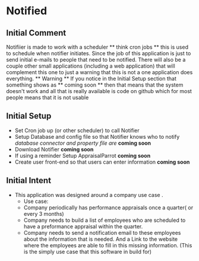 # Notified

## Initial Comment
Notifiier is made to work with a scheduler ** think cron jobs ** this is used to schedule when notifier initiates. Since the job of this application is just to send initial e-mails to people that need to be notified. There will also be a couple other small applications (including a web application) that will complement this one to just a warning that this is not a one application does everything. 
** Warning ** 
If you notice in the Initial Setup section that something shows as ** coming soon ** then that means that the system doesn't work and all that is really available is code on github which for most people means that it is not usable

## Initial Setup
- Set Cron job up (or other scheduler) to call Notifier 
- Setup Database and config file so that Notifier knows who to notify *database connector and property file are*  **coming soon**
- Download Notifier **coming soon**
- If using a reminder Setup AppraisalParrot **coming soon**
- Create user front-end so that users can enter information **coming soon**

## Initial Intent
- This application was designed around a company use case .
  -  Use case:
    - Company periodically has performance appraisals once a quarter( or every 3 months)
    - Company needs to build a list of employees who are scheduled to have a preformance appraisal within the quarter. 
    - Company needs to send a notification email to these employees about the information that is needed. And a Link to the website where the employees are able to fill in this missing information. (This is the simply use case that this software in build for)

